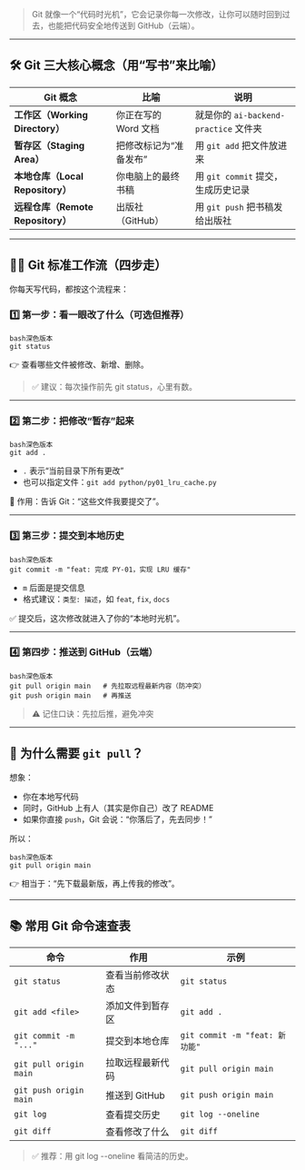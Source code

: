 > Git 就像一个“代码时光机”，它会记录你每一次修改，让你可以随时回到过去，也能把代码安全地传送到 GitHub（云端）。
> 

---

## **🛠️ Git 三大核心概念（用“写书”来比喻）**

| **Git 概念** | **比喻** | **说明** |
| --- | --- | --- |
| **工作区（Working Directory）** | 你正在写的 Word 文档 | 就是你的 `ai-backend-practice` 文件夹 |
| **暂存区（Staging Area）** | 把修改标记为“准备发布” | 用 `git add` 把文件放进来 |
| **本地仓库（Local Repository）** | 你电脑上的最终书稿 | 用 `git commit` 提交，生成历史记录 |
| **远程仓库（Remote Repository）** | 出版社（GitHub） | 用 `git push` 把书稿发给出版社 |

---

## **🚶‍♂️ Git 标准工作流（四步走）**

你每天写代码，都按这个流程来：

### **1️⃣ 第一步：看一眼改了什么（可选但推荐）**

```
bash深色版本
git status

```

👉 查看哪些文件被修改、新增、删除。

> ✅ 建议：每次操作前先 git status，心里有数。
> 

---

### **2️⃣ 第二步：把修改“暂存”起来**

```
bash深色版本
git add .

```

- `.` 表示“当前目录下所有更改”
- 也可以指定文件：`git add python/py01_lru_cache.py`

🎯 作用：告诉 Git：“这些文件我要提交了”。

---

### **3️⃣ 第三步：提交到本地历史**

```
bash深色版本
git commit -m "feat: 完成 PY-01，实现 LRU 缓存"

```

- `m` 后面是提交信息
- 格式建议：`类型: 描述`，如 `feat`, `fix`, `docs`

✅ 提交后，这次修改就进入了你的“本地时光机”。

---

### **4️⃣ 第四步：推送到 GitHub（云端）**

```
bash深色版本
git pull origin main   # 先拉取远程最新内容（防冲突）
git push origin main   # 再推送

```

> ⚠️ 记住口诀：先拉后推，避免冲突
> 

---

## **🔁 为什么需要 `git pull`？**

想象：

- 你在本地写代码
- 同时，GitHub 上有人（其实是你自己）改了 README
- 如果你直接 `push`，Git 会说：“你落后了，先去同步！”

所以：

```
bash深色版本
git pull origin main

```

👉 相当于：“先下载最新版，再上传我的修改”。

---

## **📚 常用 Git 命令速查表**

| **命令** | **作用** | **示例** |
| --- | --- | --- |
| `git status` | 查看当前修改状态 | `git status` |
| `git add <file>` | 添加文件到暂存区 | `git add .` |
| `git commit -m "..."` | 提交到本地仓库 | `git commit -m "feat: 新功能"` |
| `git pull origin main` | 拉取远程最新代码 | `git pull origin main` |
| `git push origin main` | 推送到 GitHub | `git push origin main` |
| `git log` | 查看提交历史 | `git log --oneline` |
| `git diff` | 查看修改了什么 | `git diff` |

> ✅ 推荐：用 git log --oneline 看简洁的历史。
>